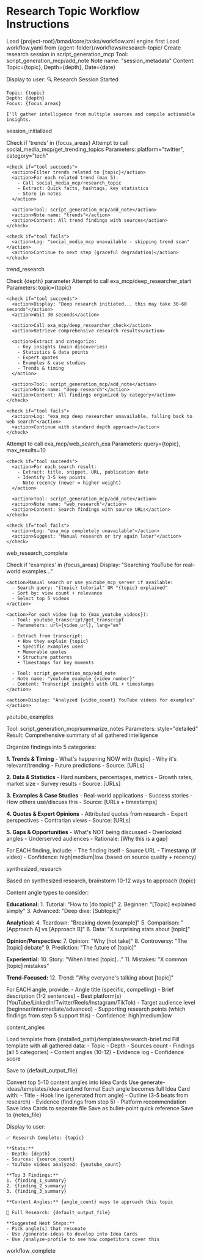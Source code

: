 # Research Topic Workflow Instructions

<workflow>
<critical>Load {project-root}/bmad/core/tasks/workflow.xml engine first</critical>
<critical>Load workflow.yaml from {agent-folder}/workflows/research-topic/</critical>

<step n="1" goal="Initialize research session">
  <action>Create research session in script_generation_mcp</action>
  <action>Tool: script_generation_mcp/add_note</action>
  <action>Note name: "session_metadata"</action>
  <action>Content: Topic={topic}, Depth={depth}, Date={date}</action>

  <action>Display to user:
    🔍 Research Session Started

    Topic: {topic}
    Depth: {depth}
    Focus: {focus_areas}

    I'll gather intelligence from multiple sources and compile actionable insights.
  </action>

  <template-output>session_initialized</template-output>
</step>

<step n="2" goal="Quick trend scan (Tier 2 - Low cost)">
  <action>Check if 'trends' in {focus_areas}</action>

  <check if="trends requested">
    <action>Attempt to call social_media_mcp/get_trending_topics</action>
    <action>Parameters: platform="twitter", category="tech"</action>

    <check if="tool succeeds">
      <action>Filter trends related to {topic}</action>
      <action>For each related trend (max 5):
        - Call social_media_mcp/research_topic
        - Extract: Quick facts, hashtags, key statistics
        - Store in notes
      </action>

      <action>Tool: script_generation_mcp/add_note</action>
      <action>Note name: "trends"</action>
      <action>Content: All trend findings with sources</action>
    </check>

    <check if="tool fails">
      <action>Log: "social_media_mcp unavailable - skipping trend scan"</action>
      <action>Continue to next step (graceful degradation)</action>
    </check>
  </check>

  <template-output>trend_research</template-output>
</step>

<step n="3" goal="Deep web research (Tier 2 - Cost varies by depth)">
  <action>Check {depth} parameter</action>

  <check if="depth == 'comprehensive'">
    <action>Attempt to call exa_mcp/deep_researcher_start</action>
    <action>Parameters: topic={topic}</action>

    <check if="tool succeeds">
      <action>Display: "Deep research initiated... this may take 30-60 seconds"</action>
      <action>Wait 30 seconds</action>

      <action>Call exa_mcp/deep_researcher_check</action>
      <action>Retrieve comprehensive research results</action>

      <action>Extract and categorize:
        - Key insights (main discoveries)
        - Statistics & data points
        - Expert quotes
        - Examples & case studies
        - Trends & timing
      </action>

      <action>Tool: script_generation_mcp/add_note</action>
      <action>Note name: "deep_research"</action>
      <action>Content: All findings organized by category</action>
    </check>

    <check if="tool fails">
      <action>Log: "exa_mcp deep researcher unavailable, falling back to web search"</action>
      <action>Continue with standard depth approach</action>
    </check>
  </check>

  <check if="depth == 'standard' OR depth == 'quick' OR deep_research_failed">
    <action>Attempt to call exa_mcp/web_search_exa</action>
    <action>Parameters: query={topic}, max_results=10</action>

    <check if="tool succeeds">
      <action>For each search result:
        - Extract: title, snippet, URL, publication date
        - Identify 3-5 key points
        - Note recency (newer = higher weight)
      </action>

      <action>Tool: script_generation_mcp/add_note</action>
      <action>Note name: "web_research"</action>
      <action>Content: Search findings with source URLs</action>
    </check>

    <check if="tool fails">
      <action>Log: "exa_mcp completely unavailable"</action>
      <action>Suggest: "Manual research or try again later"</action>
    </check>
  </check>

  <template-output>web_research_complete</template-output>
</step>

<step n="4" goal="Find real examples from YouTube (Tier 1 - FREE)">
  <action>Check if 'examples' in {focus_areas}</action>

  <check if="examples requested">
    <action>Display: "Searching YouTube for real-world examples..."</action>

    <action>Manual search or use youtube_mcp_server if available:
      - Search query: "{topic} tutorial" OR "{topic} explained"
      - Sort by: view count + relevance
      - Select top 5 videos
    </action>

    <action>For each video (up to {max_youtube_videos}):
      - Tool: youtube_transcript/get_transcript
      - Parameters: url={video_url}, lang="en"

      - Extract from transcript:
        • How they explain {topic}
        • Specific examples used
        • Memorable quotes
        • Structure patterns
        • Timestamps for key moments

      - Tool: script_generation_mcp/add_note
      - Note name: "youtube_example_{video_number}"
      - Content: Transcript insights with URL + timestamps
    </action>

    <action>Display: "Analyzed {video_count} YouTube videos for examples"</action>
  </check>

  <template-output>youtube_examples</template-output>
</step>

<step n="5" goal="Synthesize all research">
  <action>Tool: script_generation_mcp/summarize_notes</action>
  <action>Parameters: style="detailed"</action>
  <action>Result: Comprehensive summary of all gathered intelligence</action>

  <action>Organize findings into 5 categories:</action>

  <action>**1. Trends & Timing**
    - What's happening NOW with {topic}
    - Why it's relevant/trending
    - Future predictions
    - Source: [URLs]
  </action>

  <action>**2. Data & Statistics**
    - Hard numbers, percentages, metrics
    - Growth rates, market size
    - Survey results
    - Source: [URLs]
  </action>

  <action>**3. Examples & Case Studies**
    - Real-world applications
    - Success stories
    - How others use/discuss this
    - Source: [URLs + timestamps]
  </action>

  <action>**4. Quotes & Expert Opinions**
    - Attributed quotes from research
    - Expert perspectives
    - Contrarian views
    - Source: [URLs]
  </action>

  <action>**5. Gaps & Opportunities**
    - What's NOT being discussed
    - Overlooked angles
    - Underserved audiences
    - Rationale: [Why this is a gap]
  </action>

  <action>For EACH finding, include:
    - The finding itself
    - Source URL
    - Timestamp (if video)
    - Confidence: high|medium|low (based on source quality + recency)
  </action>

  <template-output>synthesized_research</template-output>
</step>

<step n="6" goal="Generate content angles">
  <action>Based on synthesized research, brainstorm 10-12 ways to approach {topic}</action>

  <action>Content angle types to consider:</action>

  <action>**Educational:**
    1. Tutorial: "How to [do topic]"
    2. Beginner: "[Topic] explained simply"
    3. Advanced: "Deep dive: [Subtopic]"
  </action>

  <action>**Analytical:**
    4. Teardown: "Breaking down [example]"
    5. Comparison: "[Approach A] vs [Approach B]"
    6. Data: "X surprising stats about [topic]"
  </action>

  <action>**Opinion/Perspective:**
    7. Opinion: "Why [hot take]"
    8. Controversy: "The [topic] debate"
    9. Prediction: "The future of [topic]"
  </action>

  <action>**Experiential:**
    10. Story: "When I tried [topic]..."
    11. Mistakes: "X common [topic] mistakes"
  </action>

  <action>**Trend-Focused:**
    12. Trend: "Why everyone's talking about [topic]"
  </action>

  <action>For EACH angle, provide:
    - Angle title (specific, compelling)
    - Brief description (1-2 sentences)
    - Best platform(s) (YouTube/LinkedIn/Twitter/Reels/Instagram/TikTok)
    - Target audience level (beginner/intermediate/advanced)
    - Supporting research points (which findings from step 5 support this)
    - Confidence: high|medium|low
  </action>

  <template-output>content_angles</template-output>
</step>

<step n="7" goal="Save and present outputs">
  <action>Load template from {installed_path}/templates/research-brief.md</action>
  <action>Fill template with all gathered data:
    - Topic
    - Depth
    - Sources count
    - Findings (all 5 categories)
    - Content angles (10-12)
    - Evidence log
    - Confidence score
  </action>

  <action>Save to {default_output_file}</action>

  <check if="output_format == 'idea-cards'">
    <action>Convert top 5-10 content angles into Idea Cards</action>
    <action>Use generate-ideas/templates/idea-card.md format</action>
    <action>Each angle becomes full Idea Card with:
      - Title
      - Hook line (generated from angle)
      - Outline (3-5 beats from research)
      - Evidence (findings from step 5)
      - Platform recommendation
    </action>
    <action>Save Idea Cards to separate file</action>
  </check>

  <check if="output_format == 'notes'">
    <action>Save as bullet-point quick reference</action>
    <action>Save to {notes_file}</action>
  </check>

  <action>Display to user:

    ✅ Research Complete: {topic}

    **Stats:**
    - Depth: {depth}
    - Sources: {source_count}
    - YouTube videos analyzed: {youtube_count}

    **Top 3 Findings:**
    1. {finding_1_summary}
    2. {finding_2_summary}
    3. {finding_3_summary}

    **Content Angles:** {angle_count} ways to approach this topic

    📄 Full Research: {default_output_file}

    **Suggested Next Steps:**
    - Pick angle(s) that resonate
    - Use /generate-ideas to develop into Idea Cards
    - Use /analyze-profile to see how competitors cover this
  </action>

  <template-output>workflow_complete</template-output>
</step>

</workflow>
